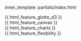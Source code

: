 inner_template: partials/index.html

<div class="features container text-center">
<article>
    {{ html_feature_giotto_d3 }}
</article>
<article>
    {{ html_feature_canvas }}
</article>
<article>
    {{ html_feature_charts }}
</article>
<article>
    {{ html_feature_flexibility }}
</article>
<article>
</article>
</div>


